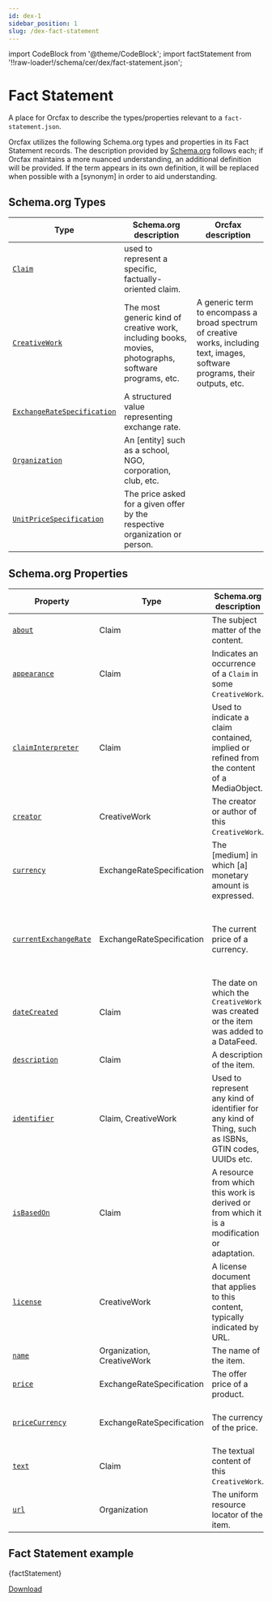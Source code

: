 ```yaml
---
id: dex-1
sidebar_position: 1
slug: /dex-fact-statement
---
```


import CodeBlock from '@theme/CodeBlock';
import factStatement from '!!raw-loader!/schema/cer/dex/fact-statement.json';

# Fact Statement

A place for Orcfax to describe the types/properties relevant to a
`fact-statement.json`.

Orcfax utilizes the following Schema.org types and properties in its Fact
Statement records. The description provided by [Schema.org][schema-1]
follows each; if Orcfax maintains a more nuanced understanding, an additional
definition will be provided. If the term appears in its own definition, it will
be replaced when possible with a \[synonym\] in order to aid understanding.

## Schema.org Types

| Type     | Schema.org description     | Orcfax description     |
| -------- | ---------------------------| ---------------------- |
| [`Claim`][type-1] | used to represent a specific, factually-oriented claim.|  |
| [`CreativeWork`][type-2] | The most generic kind of creative work, including books, movies, photographs, software programs, etc.| A generic term to encompass a broad spectrum of creative works, including text, images, software programs, their outputs, etc.|
| [`ExchangeRateSpecification`][type-3] | A structured value representing exchange rate.|  |
| [`Organization`][type-4] | An \[entity\] such as a school, NGO, corporation, club, etc.|  |
| [`UnitPriceSpecification`][type-5] | The price asked for a given offer by the respective organization or person.|  |

[schema-1]: https://schema.org/
[type-1]: https://schema.org/Claim
[type-2]: https://schema.org/CreativeWork
[type-3]: https://schema.org/ExchangeRateSpecification
[type-4]: https://schema.org/Organization
[type-5]: https://schema.org/UnitPriceSpecification

## Schema.org Properties

| Property     | Type     | Schema.org description     | Orcfax definition     |
| ------------ | -------- | ---------------------------| --------------------- |
| [`about`][prop-1] | Claim     | The subject matter of the content.|  |
| [`appearance`][prop-2] | Claim     | Indicates an occurrence of a `Claim` in some `CreativeWork`.|  |
| [`claimInterpreter`][prop-3] | Claim     | Used to indicate a claim contained, implied or refined from the content of a MediaObject.| An entity that has derived a `Claim`, implied or refined from, the content of one or more `MediaObjects`.|
| [`creator`][prop-4] | CreativeWork     | The creator or author of this `CreativeWork`.|  |
| [`currency`][prop-5] | ExchangeRateSpecification     | The \[medium\] in which \[a\] monetary amount is expressed.|  |
| [`currentExchangeRate`][prop-6] | ExchangeRateSpecification     | The current price of a currency.| The current value of the quote currency against a base currency.|
| [`dateCreated`][prop-7] | Claim     | The date on which the `CreativeWork` was created or the item was added to a DataFeed.|  |
| [`description`][prop-8] | Claim     | A description of the item.|  |
| [`identifier`][prop-9] | Claim, CreativeWork     | Used to represent any kind of identifier for any kind of Thing, such as ISBNs, GTIN codes, UUIDs etc.|  |
| [`isBasedOn`][prop-10] | Claim     | A resource from which this work is derived or from which it is a modification or adaptation.|  |
| [`license`][prop-11] | CreativeWork     | A license document that applies to this content, typically indicated by URL.|  |
| [`name`][prop-12] | Organization, CreativeWork     | The name of the item.|  |
| [`price`][prop-13] | ExchangeRateSpecification     | The offer price of a product.| The stated cost of a thing.|
| [`priceCurrency`][prop-14] | ExchangeRateSpecification     | The currency of the price.| The currency in which the price is expressed.|
| [`text`][prop-15] | Claim     | The textual content of this `CreativeWork`.|  |
| [`url`][prop-16] | Organization     | The uniform resource locator of the item.|  |

[prop-1]: https://schema.org/about
[prop-2]: https://schema.org/appearance
[prop-3]: https://schema.org/claimInterpreter
[prop-4]: https://schema.org/creator
[prop-5]: https://schema.org/currency
[prop-6]: https://schema.org/currentExchangeRate
[prop-7]: https://schema.org/dateCreated
[prop-8]: https://schema.org/description
[prop-9]: https://schema.org/identifier
[prop-10]: https://schema.org/isBasedOn
[prop-11]: https://schema.org/license
[prop-12]: https://schema.org/name
[prop-13]: https://schema.org/price
[prop-14]: https://schema.org/priceCurrency
[prop-15]: https://schema.org/text
[prop-16]: https://schema.org/url

## Fact Statement example

<CodeBlock language="jsx">{factStatement}</CodeBlock>

<a target="_blank" href="/schema/cer/dex/fact-statement.json" download="fact-statement.json">Download</a>
